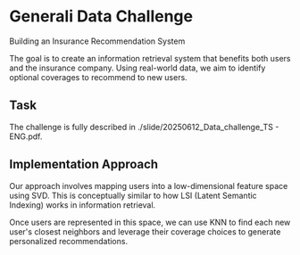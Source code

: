 # Generali Data Challenge

Building an Insurance Recommendation System

The goal is to create an information retrieval system that benefits both users and the insurance company. Using real-world data, we aim to identify optional coverages to recommend to new users.

## Task

The challenge is fully described in ./slide/20250612_Data_challenge_TS - ENG.pdf.

## Implementation Approach

Our approach involves mapping users into a low-dimensional feature space using SVD.
This is conceptually similar to how LSI (Latent Semantic Indexing) works in information retrieval.

Once users are represented in this space, we can use KNN to find each new user's closest neighbors and leverage their coverage choices to generate personalized recommendations.